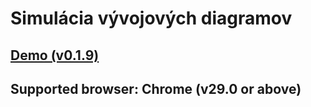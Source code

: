 # Simulácia vývojových diagramov

## <a href="https://m16peter.github.io/alsu/">Demo (v0.1.9)</a>

## Supported browser: Chrome (v29.0 or above)
